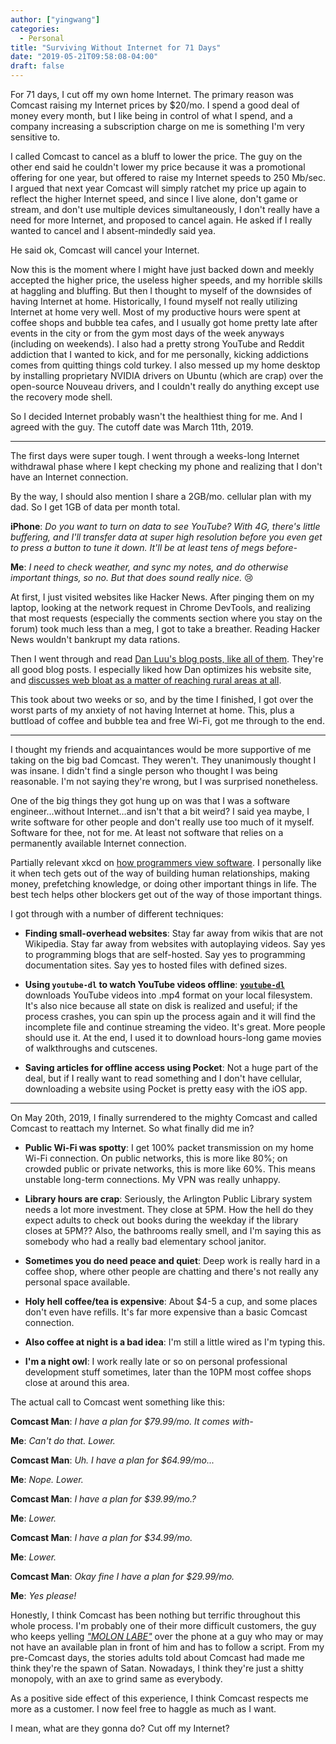```yaml
---
author: ["yingwang"]
categories:
  - Personal
title: "Surviving Without Internet for 71 Days"
date: "2019-05-21T09:58:08-04:00"
draft: false
---
```


For 71 days, I cut off my own home Internet. The primary reason was Comcast
raising my Internet prices by \$20/mo. I spend a good deal of money every month,
but I like being in control of what I spend, and a company increasing a
subscription charge on me is something I'm very sensitive to.

I called Comcast to cancel as a bluff to lower the price. The guy on the other
end said he couldn't lower my price because it was a promotional offering for
one year, but offered to raise my Internet speeds to 250 Mb/sec. I argued that
next year Comcast will simply ratchet my price up again to reflect the higher
Internet speed, and since I live alone, don't game or stream, and don't use
multiple devices simultaneously, I don't really have a need for more Internet,
and proposed to cancel again. He asked if I really wanted to cancel and I
absent-mindedly said yea.

He said ok, Comcast will cancel your Internet.

Now this is the moment where I might have just backed down and meekly accepted
the higher price, the useless higher speeds, and my horrible skills at haggling
and bluffing. But then I thought to myself of the downsides of having Internet
at home. Historically, I found myself not really utilizing Internet at home very
well. Most of my productive hours were spent at coffee shops and bubble tea
cafes, and I usually got home pretty late after events in the city or from the
gym most days of the week anyways (including on weekends). I also had a pretty
strong YouTube and Reddit addiction that I wanted to kick, and for me
personally, kicking addictions comes from quitting things cold turkey. I also
messed up my home desktop by installing proprietary NVIDIA drivers on Ubuntu
(which are crap) over the open-source Nouveau drivers, and I couldn't really do
anything except use the recovery mode shell.

So I decided Internet probably wasn't the healthiest thing for me. And I agreed
with the guy. The cutoff date was March 11th, 2019.

__________

The first days were super tough. I went through a weeks-long Internet withdrawal
phase where I kept checking my phone and realizing that I don't have an Internet
connection.

By the way, I should also mention I share a 2GB/mo. cellular plan with my dad.
So I get 1GB of data per month total.

**iPhone**: *Do you want to turn on data to see YouTube? With 4G, there's little
buffering, and I'll transfer data at super high resolution before you even get
to press a button to tune it down. It'll be at least tens of megs before-*

**Me**: *I need to check weather, and sync my notes, and do otherwise important
things, so no. But that does sound really nice.* :cry:

At first, I just visited websites like Hacker News. After pinging them on my
laptop, looking at the network request in Chrome DevTools, and realizing that
most requests (especially the comments section where you stay on the forum) took
much less than a meg, I got to take a breather. Reading Hacker News wouldn't
bankrupt my data rations.

Then I went through and read [Dan Luu's blog posts, like all of
them](https://danluu.com). They're all good blog posts. I especially liked how
Dan optimizes his website site, and [discusses web bloat as a matter of reaching
rural areas at all](https://danluu.com/web-bloat/).

This took about two weeks or so, and by the time I finished, I got over the
worst parts of my anxiety of not having Internet at home. This, plus a buttload
of coffee and bubble tea and free Wi-Fi, got me through to the end.

__________

I thought my friends and acquaintances would be more supportive of me taking on
the big bad Comcast. They weren't. They unanimously thought I was insane. I
didn't find a single person who thought I was being reasonable. I'm not saying
they're wrong, but I was surprised nonetheless.

One of the big things they got hung up on was that I was a software
engineer...without Internet...and isn't that a bit weird? I said yea maybe, I
write software for other people and don't really use too much of it myself.
Software for thee, not for me. At least not software that relies on a
permanently available Internet connection.

Partially relevant xkcd on [how programmers view
software](https://xkcd.com/2030/). I personally like it when tech gets out of
the way of building human relationships, making money, prefetching knowledge, or
doing other important things in life. The best tech helps other blockers get out
of the way of those important things.

I got through with a number of different techniques:

-   **Finding small-overhead websites**: Stay far away from wikis that are not
    Wikipedia. Stay far away from websites with autoplaying videos. Say yes to
    programming blogs that are self-hosted. Say yes to programming documentation
    sites. Say yes to hosted files with defined sizes.

-   **Using `youtube-dl` to watch YouTube videos offline**:
    [**`youtube-dl`**](https://github.com/rg3/youtube-dl) downloads YouTube
    videos into .mp4 format on your local filesystem. It's also nice because all
    state on disk is realized and useful; if the process crashes, you can spin
    up the process again and it will find the incomplete file and continue
    streaming the video. It's great. More people should use it. At the end, I
    used it to download hours-long game movies of walkthroughs and cutscenes.

-   **Saving articles for offline access using Pocket**: Not a huge part of the
    deal, but if I really want to read something and I don't have cellular,
    downloading a website using Pocket is pretty easy with the iOS app.

__________

On May 20th, 2019, I finally surrendered to the mighty Comcast and called
Comcast to reattach my Internet. So what finally did me in?

-   **Public Wi-Fi was spotty**: I get 100% packet transmission on my home
    Wi-Fi connection. On public networks, this is more like 80%; on crowded
    public or private networks, this is more like 60%. This means unstable
    long-term connections. My VPN was really unhappy.

-   **Library hours are crap**: Seriously, the Arlington Public Library system
    needs a lot more investment. They close at 5PM. How the hell do they expect
    adults to check out books during the weekday if the library closes at 5PM??
    Also, the bathrooms really smell, and I'm saying this as somebody who had a
    really bad elementary school janitor.

-   **Sometimes you do need peace and quiet**: Deep work is really hard in a
    coffee shop, where other people are chatting and there's not really any
    personal space available.

-   **Holy hell coffee/tea is expensive**: About \$4-5 a cup, and some places
    don't even have refills. It's far more expensive than a basic Comcast
    connection.

-   **Also coffee at night is a bad idea**: I'm still a little wired as I'm
    typing this.

-   **I'm a night owl**: I work really late or so on personal professional
    development stuff sometimes, later than the 10PM most coffee shops close at
    around this area.

The actual call to Comcast went something like this:

**Comcast Man**: *I have a plan for \$79.99/mo. It comes with-*

**Me**: *Can't do that. Lower.*

**Comcast Man**: *Uh. I have a plan for \$64.99/mo...*

**Me**: *Nope. Lower.*

**Comcast Man**: *I have a plan for \$39.99/mo.?*

**Me**: *Lower.*

**Comcast Man**: *I have a plan for \$34.99/mo.*

**Me**: *Lower.*

**Comcast Man**: *Okay fine I have a plan for \$29.99/mo.*

**Me**: *Yes please!*

Honestly, I think Comcast has been nothing but terrific throughout this whole
process. I'm probably one of their more difficult customers, the guy who keeps
yelling [*"MOLON LABE"*](https://en.wikipedia.org/wiki/Molon_labe) over the
phone at a guy who may or may not have an available plan in front of him and has
to follow a script. From my pre-Comcast days, the stories adults told about
Comcast had made me think they're the spawn of Satan. Nowadays, I think they're
just a shitty monopoly, with an axe to grind same as everybody.

As a positive side effect of this experience, I think Comcast respects me more
as a customer. I now feel free to haggle as much as I want.

I mean, what are they gonna do? Cut off my Internet?
